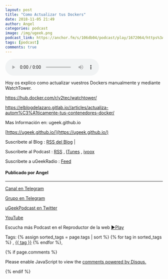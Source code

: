 ```yaml
---
layout: post
title: "Como Actualizar tus Dockers"
date: 2018-11-05 21:49
author: Angel
categories: podcast
image: /img/ugeek.png
podcast_link: https://anchor.fm/s/106db04/podcast/play/1672064/https%3A%2F%2Fd3ctxlq1ktw2nl.cloudfront.net%2Fstaging%2F2018-10-5%2FComo-Actualizar-tus-Dockers-9eca01f3ed771.m4a
tags: [podcast]
comments: true
---
```



<audio controls>
<source src='https://anchor.fm/s/106db04/podcast/play/1672064/https%3A%2F%2Fd3ctxlq1ktw2nl.cloudfront.net%2Fstaging%2F2018-10-5%2FComo-Actualizar-tus-Dockers-9eca01f3ed771.m4a'>
Your browser does not support the audio element.
</audio>



Hoy os explico como actualizar vuestros Dockers manualmente y mediante WatchTower.

https://hub.docker.com/r/v2tec/watchtower/

https://elblogdelazaro.gitlab.io//articles/actualiza-autom%C3%A1ticamente-tus-contenedores-docker/

Mas Información en: ugeek.github.io

[https://ugeek.github.io/](https://ugeek.github.io/)

Suscribete al Blog :  [RSS del Blog](https://ugeek.github.io/blog) |

Suscribete al Podcast :  [RSS](https://ugeek.github.io/podcast) , [ITunes](https://itunes.apple.com/us/podcast/ugeek/id1201421866?mt=2) , [ivoox](https://www.ivoox.com/podcast-ugeek_sq_f1383493_1.html)

Suscribete a uGeekRadio : [Feed](http://feeds.feedburner.com/uGeekRadio)  
#### Publicado por Angel  	

---  


[Canal en Telegram](https://t.me/uGeek) 

[Grupo en Telegram](https://t.me/uGeekPodcast)  

[uGeekPodcast en Twitter](https://twitter.com/ugeekpodcast)  

[YouTube](https://www.youtube.com/channel/UCVmGqdwOeswJ55IFmsYNlww)  

Escucha más Podcast en el Reproductor de la web [►Play](https://ugeek.github.io/podcasts/)  

Tags: {% assign sorted_tags = page.tags | sort %} {% for tag in sorted_tags %} , <span class="tag"><a href="/tag#{{ tag }}">{{ tag }}</a></span> {% endfor %},  

{% if page.comments %}
<div id="disqus_thread"></div>
<script>

/**
*  RECOMMENDED CONFIGURATION VARIABLES: EDIT AND UNCOMMENT THE SECTION BELOW TO INSERT DYNAMIC VALUES FROM YOUR PLATFORM OR CMS.
*  LEARN WHY DEFINING THESE VARIABLES IS IMPORTANT: https://disqus.com/admin/universalcode/#configuration-variables*/
/*
var disqus_config = function () {
this.page.url = PAGE_URL;  // Replace PAGE_URL with your page's canonical URL variable
this.page.identifier = PAGE_IDENTIFIER; // Replace PAGE_IDENTIFIER with your page's unique identifier variable
};
*/
(function() { // DON'T EDIT BELOW THIS LINE
var d = document, s = d.createElement('script');
s.src = 'https://https-angelbcn-github-io-ugeek.disqus.com/embed.js';
s.setAttribute('data-timestamp', +new Date());
(d.head || d.body).appendChild(s);
})();
</script>
<noscript>Please enable JavaScript to view the <a href="https://disqus.com/?ref_noscript">comments powered by Disqus.</a></noscript>

{% endif %}

<script id="dsq-count-scr" src="//https-angelbcn-github-io-ugeek.disqus.com/count.js" async></script>